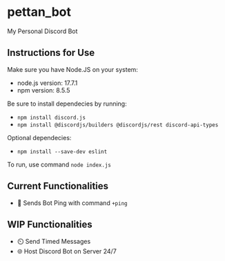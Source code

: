 # pettan_bot
My Personal Discord Bot

## Instructions for Use

Make sure you have Node.JS on your system:
- node.js version: 17.7.1
- npm version: 8.5.5

Be sure to install dependecies by running:
- `npm install discord.js`
- `npm install @discordjs/builders @discordjs/rest discord-api-types`

Optional dependecies:
- `npm install --save-dev eslint`

To run, use command `node index.js`

## Current Functionalities
- 🏓 Sends Bot Ping with command `+ping`

## WIP Functionalities
- ⏲️ Send Timed Messages
- 🌐 Host Discord Bot on Server 24/7